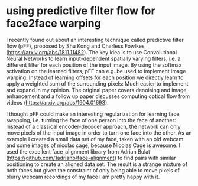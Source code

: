 # using predictive filter flow for face2face warping
I recently found out about an interesting technique called predictive filter flow (pFF), proposed by Shu Kong and Charless Fowlkes (https://arxiv.org/abs/1811.11482).
The key idea is to use Convolutional Neural Networks to learn input-dependent spatially varying filters, i.e. a different filter for each position of the input image. By using the softmax activation on the learned filters, pFF can e.g. be used to implement image warping: Instead of learning offsets for each position we directly learn to apply a weighted sum of the surrounding pixels: Much easier to implement and expand in my opinion.  The original paper covers denoising and image enhancement and a follow up paper discusses computing optical flow from videos (https://arxiv.org/abs/1904.01693).

I thought pFF could make an interesting regularization for learning face swapping, i.e. turning the face of one person into the face of another: Instead of a classical encoder-decoder approach, the network can only move pixels of the input image in order to turn one face into the other. As an example I created a small data set of my face, taken with an old webcam and some images of nicolas cage, because Nicolas Cage is awesome. I used the excellent face_alignment library from Adrian Bulat (https://github.com/1adrianb/face-alignment) to find pairs with similar positioning to create an aligned data set. The result is a strange mixture of both faces but given the constraint of only being able to move pixels of blurry webcam recordings of my face I am pretty happy with it. 
